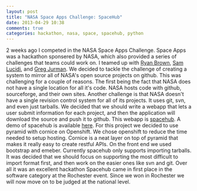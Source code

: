 ```yaml
---
layout: post
title: "NASA Space Apps Challenge: SpaceHub"
date: 2013-04-29 10:38
comments: true
categories: hackathon, nasa, space, spacehub, python
---
```

2 weeks ago I competed in the NASA Space Apps Challenge. Space Apps was a hackathon sponsered by NASA, which also provided a series of challenges that teams could work on.
I teamed up with [Ryan Brown](https://github.com/ryansb), [Sam Lucidi](https://github.com/mansam), and [Greg Jurman](https://github.com/gregjurman). We decided to tackle 
the challenge of creating a system to mirror all of NASA's open source projects on github. This was challenging for a couple of reasons. The first being the fact that 
NASA does not have a single location for all it's code. NASA hosts code with github, sourceforge, and their own sites. Another challenge is that NASA doesn't have a single
revision control system for all of its projects. It uses git, svn, and even just tarballs. We decided that we should write a webapp that lets  a user submit information for 
each project, and then the application will download the source and push it to github. This webapp is [spacehub](https://github.com/ryansb/spacehub). A demo of spacehub is
available [here](http://spacehub-factoids.rhcloud.com/app/index.html). For this project we decided to use pyramid with cornice on Openshift. We chose openshift to reduce the time needed 
to setup hosting. Cornice is a neat layer on top of pyramid that makes it really easy to create restful APIs. On the front end we used bootstrap and emeber. Currently 
spacehub only supports importing tarballs. It was decided that we should focus on supporting the most difficult to import format first, and then work on the easier ones 
like svn and git. Over all it was an excellent hackathon Spacehub came in first place in the software category at the Rochester event. Since we won in Rochester we will
now move on to be judged at the national level.
